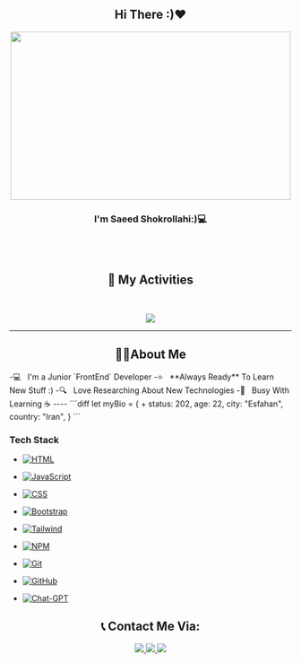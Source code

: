 <h2 align="center"> Hi There :)❤</h2>

<p align="center">
<img width="500px" height="300px" src="https://user-images.githubusercontent.com/74038190/212749447-bfb7e725-6987-49d9-ae85-2015e3e7cc41.gif" />
</p>
<h3 align="center"> I'm Saeed Shokrollahi:)💻</h3> 

<br/><br/>
<h2 align="center">📜 My Activities </h2>
<br/>

<p align="center">
  <img src="https://github-readme-stats.vercel.app/api?username=saeed-devee&show_icons=true&theme=radical">
</p>

----

<h2 align="center">👨‍💻About Me</h2>
-💻 &nbsp; I'm a Junior `FrontEnd` Developer
-⭐ &nbsp; **Always Ready** To Learn New Stuff :)
-🔍 &nbsp; Love Researching About New Technologies
-🌠 &nbsp; Busy With Learning ☕
----
```diff
let myBio = {
+  status: 202,
  age: 22,
  city: "Esfahan",
  country: "Iran",
}
```
<br/>
<h3>Tech Stack</h2>

<p align="center">
  
 - [![HTML](https://img.shields.io/badge/HTML5-E34F26?style=for-the-badge&logo=html5&logoColor=white)](#)
  
 - [![JavaScript](https://img.shields.io/badge/JavaScript-323330?style=for-the-badge&logo=javascript&logoColor=F7DF1E)](#)
 
 - [![CSS](https://img.shields.io/badge/CSS3-1572B6?style=for-the-badge&logo=css3&logoColor=white)](#)
 
 - [![Bootstrap](https://img.shields.io/badge/Bootstrap-563D7C?style=for-the-badge&logo=bootstrap&logoColor=white)](#)

 - [![Tailwind](https://img.shields.io/badge/Tailwind_CSS-38B2AC?style=for-the-badge&logo=tailwind-css&logoColor=white)](#)

 - [![NPM](https://img.shields.io/badge/npm-CB3837?style=for-the-badge&logo=npm&logoColor=white)](#)

 - [![Git](https://img.shields.io/badge/GIT-E44C30?style=for-the-badge&logo=git&logoColor=white)](#)
 
 - [![GitHub](https://img.shields.io/badge/GitHub-100000?style=for-the-badge&logo=github&logoColor=white)](#)
   
 - [![Chat-GPT](https://img.shields.io/badge/ChatGPT-74aa9c?style=for-the-badge&logo=openai&logoColor=white)](#)
 
</p>

<h2 align="center">📞 Contact Me Via: </h2>
<p align="center">
  <a href="http://instagram.com/sa33d._.sh/">
   <img src="https://img.shields.io/badge/Instagram-sa33d._.sh-red?logo=instagram">
  </a>
  <a href="http://t.me/sa33dSh/">
   <img src="https://img.shields.io/badge/Telegram-sa33dSh-blue?logo=telegram">
  </a>
   <a href="https://github.com/saeed-devee">
   <img src="https://img.shields.io/badge/Github-saeed_devee-white?logo=github">
  </a>
</p>
 
